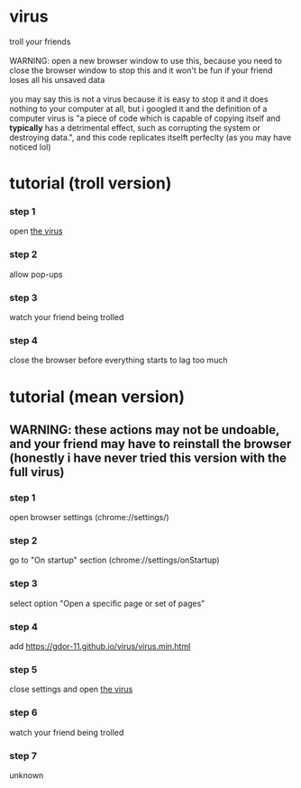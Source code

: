 # virus
troll your friends
<br><br>
WARNING: open a new browser window to use this, because you need to close the browser window to stop this and it won't be fun if your friend loses all his unsaved data
<br><br>
you may say this is not a virus because it is easy to stop it and it does nothing to your computer at all, but i googled it and the definition of a computer virus is "a piece of code which is capable of copying itself and <b>typically</b> has a detrimental effect, such as corrupting the system or destroying data.", and this code replicates itselft perfeclty (as you may have noticed lol)

<h1>tutorial (troll version)</h1>

<h3>step 1</h3>

open <a href = 'https://gdor-11.github.io/virus/virus.min.html'>the virus</a>

<h3>step 2</h3>

allow pop-ups

<h3>step 3</h3>

watch your friend being trolled

<h3>step 4</h3>

close the browser before everything starts to lag too much

<h1>tutorial (mean version)</h1>

<h2>WARNING: these actions may not be undoable, and your friend may have to reinstall the browser (honestly i have never tried this version with the full virus)</h2>

<h3>step 1</h3>

open browser settings (chrome://settings/)

<h3>step 2</h3>

go to "On startup" section (chrome://settings/onStartup)

<h3>step 3</h3>

select option "Open a specific page or set of pages"

<h3>step 4</h3>

add https://gdor-11.github.io/virus/virus.min.html

<h3>step 5</h3>

close settings and open <a href = 'https://gdor-11.github.io/virus/virus.min.html'>the virus</a>

<h3>step 6</h3>

watch your friend being trolled

<h3>step 7</h3>

unknown
